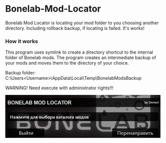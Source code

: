 # Bonelab-Mod-Locator
Bonelab Mod Locator is locating your mod folder to you choosing another directory. Including rollback backup, if locating is failed. It's works!

### How it works

This program uses symlink to create a directory shortcut to the internal folder of Bonelab mods. The program creates an intermediate backup of your mods and moves them to the directory of your choice.

Backup folder: C:\Users\<Username>\AppData\Local\Temp\BonelabModsBackup

WARNING! Need execute with administrator rights!!!

![Alt text](example.jpg?raw=true "Example")
